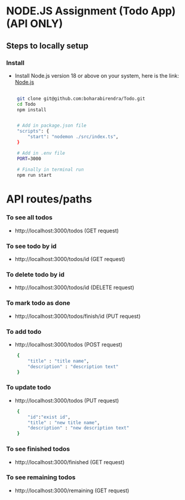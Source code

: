 # NODE.JS Assignment (Todo App) (API ONLY)

## Steps to locally setup

### Install
- Install Node.js version 18 or above on your system, here is the link:
[Node.js](https://nodejs.org/en)


   

```sh
   
    git clone git@github.com:boharabirendra/Todo.git
    cd Todo
    npm install


    # Add in package.json file
    "scripts": {
        "start": "nodemon ./src/index.ts",
    }

    # Add in .env file
    PORT=3000

    # Finally in terminal run
    npm run start

```



# API routes/paths

### To see all todos 
- http://localhost:3000/todos (GET request)

### To see todo by id
- http://localhost:3000/todos/id (GET request)

### To delete todo by id
- http://localhost:3000/todos/id (DELETE request)

### To mark todo as done
- http://localhost:3000/todos/finish/id (PUT request)

### To add todo
- http://localhost:3000/todos (POST request)

```sh
    {
        "title" : "title name",
        "description" : "description text"
    }
```

### To update todo
- http://localhost:3000/todos (PUT request)
```sh
    {
        "id":"exist id",
        "title" : "new title name",
        "description" : "new description text"
    }
```

### To see finished todos
- http://localhost:3000/finished (GET request)

### To see remaining todos
- http://localhost:3000/remaining (GET request)